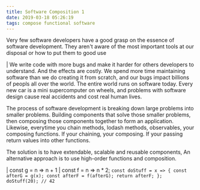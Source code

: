```yaml
---
title: Software Composition 1
date: 2019-03-18 05:26:19
tags: compose functional software
---
```


Very few software developers have a good grasp on the essence of software development. They aren't aware of the most important tools at our disposal or how to put them to good use

| We write code with more bugs and make it harder for others developers to understand. And the effects are costly. We spend more time maintaining software than we do creating it from scratch, and our bugs impact billions of peopls all over the world. The entire world runs on software today. Every new car is a mini supercomputer on wheels, and problems with software design cause real accidents and cost real human lives.

The process of software development is breaking down large problems into smaller problems. Building components that solve those smaller problems, then composing those components together to form an application.
Likewise, everytime you chain methods, lodash methods, observables, your composing functions. If your chaining, your composing. If your passing return values into other functions.

The solution is to have extendable, scalable and reusable components, An alternative approach is to use high-order functions and composition.

| const g = n => n + 1
| const f = n => n * 2;
`
    const doStuff = x => {
        const afterG = g(x);
        const afterF = f(afterG);
        return afterF;
    };
    doStuff(20); // 42
`
